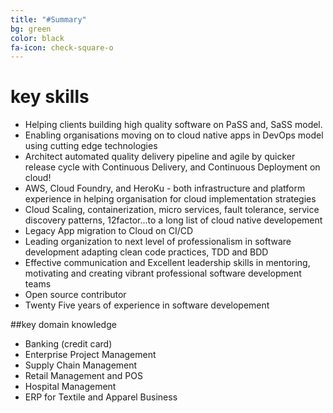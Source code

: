 ```yaml
---
title: "#Summary"
bg: green
color: black
fa-icon: check-square-o
---
```


# key skills


- Helping clients building high quality software on PaSS and, SaSS model.
- Enabling organisations moving on to cloud native apps in DevOps model using cutting edge technologies
- Architect automated quality delivery pipeline and agile by quicker release cycle with Continuous Delivery, and Continuous Deployment on cloud!
- AWS, Cloud Foundry, and HeroKu - both infrastructure and platform experience in helping organisation for cloud implementation strategies
- Cloud Scaling, containerization, micro services, fault tolerance, service discovery patterns, 12factor...to a long list of cloud native developement
- Legacy App migration to Cloud on CI/CD
- Leading organization to next level of professionalism in software development adapting clean code practices, TDD and BDD
- Effective communication and Excellent leadership skills in mentoring, motivating and creating vibrant professional software development teams
- Open source contributor
- Twenty Five years of experience in software developement

##key domain knowledge

- Banking (credit card)
- Enterprise Project Management
- Supply Chain Management
- Retail Management and POS
- Hospital Management
- ERP for Textile and Apparel Business


